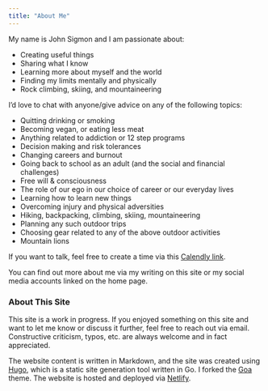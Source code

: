 ```yaml
---
title: "About Me"
---
```


My name is John Sigmon and I am passionate about:

- Creating useful things
- Sharing what I know
- Learning more about myself and the world
- Finding my limits mentally and physically
- Rock climbing, skiing, and mountaineering

I’d love to chat with anyone/give advice on any of the following topics:
- Quitting drinking or smoking
- Becoming vegan, or eating less meat
- Anything related to addiction or 12 step programs
- Decision making and risk tolerances
- Changing careers and burnout
- Going back to school as an adult (and the social and financial challenges)
- Free will & consciousness
- The role of our ego in our choice of career or our everyday lives
- Learning how to learn new things
- Overcoming injury and physical adversities
- Hiking, backpacking, climbing, skiing, mountaineering
- Planning any such outdoor trips
- Choosing gear related to any of the above outdoor activities
- Mountain lions

If you want to talk, feel free to create a time via this [Calendly link](https://calendly.com/johnsigmon1/chat).

You can find out more about me via my writing on this site or my social media accounts linked on the home page. 

### About This Site

This site is a work in progress. If you enjoyed something on this site and want to let me know or discuss it further, feel free to reach out via email. Constructive criticism, typos, etc. are always welcome and in fact appreciated.

The website content is written in Markdown, and the site was created using [Hugo](https://gohugo.io/), which is a static site generation tool written in Go. I forked the [Goa](https://github.com/shenoybr/hugo-goa) theme. The website is hosted and deployed via [Netlify](https://www.netlify.com/).

